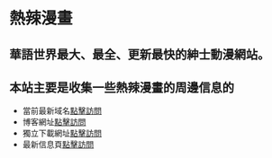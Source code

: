 # 熱辣漫畫

## 華語世界最大、最全、更新最快的紳士動漫網站。

## 本站主要是收集一些熱辣漫畫的周邊信息的

- 當前最新域名[點擊訪問](https://www.mrhotmangas.com/)
- 博客網址[點擊訪問](https://jileshucheng.com)
- 獨立下載網址[點擊訪問](https://www.hotmangasa.com)
- 最新信息頁[點擊訪問](https://xbxbxb007.github.io/xbxbxb007/)